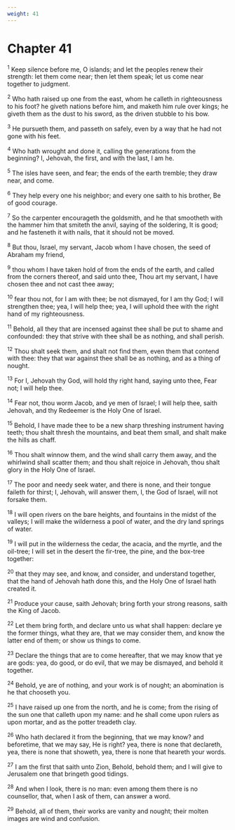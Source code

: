 ```yaml
---
weight: 41
---
```


# Chapter 41

<sup>1</sup> Keep silence before me, O islands; and let the peoples renew their strength: let them come near; then let them speak; let us come near together to judgment. 

<sup>2</sup> Who hath raised up one from the east, whom he calleth in righteousness to his foot? he giveth nations before him, and maketh him rule over kings; he giveth them as the dust to his sword, as the driven stubble to his bow. 

<sup>3</sup> He pursueth them, and passeth on safely, even by a way that he had not gone with his feet. 

<sup>4</sup> Who hath wrought and done it, calling the generations from the beginning? I, Jehovah, the first, and with the last, I am he. 

<sup>5</sup> The isles have seen, and fear; the ends of the earth tremble; they draw near, and come. 

<sup>6</sup> They help every one his neighbor; and every one saith to his brother, Be of good courage. 

<sup>7</sup> So the carpenter encourageth the goldsmith, and he that smootheth with the hammer him that smiteth the anvil, saying of the soldering, It is good; and he fasteneth it with nails, that it should not be moved. 

<sup>8</sup> But thou, Israel, my servant, Jacob whom I have chosen, the seed of Abraham my friend, 

<sup>9</sup> thou whom I have taken hold of from the ends of the earth, and called from the corners thereof, and said unto thee, Thou art my servant, I have chosen thee and not cast thee away; 

<sup>10</sup> fear thou not, for I am with thee; be not dismayed, for I am thy God; I will strengthen thee; yea, I will help thee; yea, I will uphold thee with the right hand of my righteousness. 

<sup>11</sup> Behold, all they that are incensed against thee shall be put to shame and confounded: they that strive with thee shall be as nothing, and shall perish. 

<sup>12</sup> Thou shalt seek them, and shalt not find them, even them that contend with thee: they that war against thee shall be as nothing, and as a thing of nought. 

<sup>13</sup> For I, Jehovah thy God, will hold thy right hand, saying unto thee, Fear not; I will help thee. 

<sup>14</sup> Fear not, thou worm Jacob, and ye men of Israel; I will help thee, saith Jehovah, and thy Redeemer is the Holy One of Israel. 

<sup>15</sup> Behold, I have made thee to be a new sharp threshing instrument having teeth; thou shalt thresh the mountains, and beat them small, and shalt make the hills as chaff. 

<sup>16</sup> Thou shalt winnow them, and the wind shall carry them away, and the whirlwind shall scatter them; and thou shalt rejoice in Jehovah, thou shalt glory in the Holy One of Israel. 

<sup>17</sup> The poor and needy seek water, and there is none, and their tongue faileth for thirst; I, Jehovah, will answer them, I, the God of Israel, will not forsake them. 

<sup>18</sup> I will open rivers on the bare heights, and fountains in the midst of the valleys; I will make the wilderness a pool of water, and the dry land springs of water. 

<sup>19</sup> I will put in the wilderness the cedar, the acacia, and the myrtle, and the oil-tree; I will set in the desert the fir-tree, the pine, and the box-tree together: 

<sup>20</sup> that they may see, and know, and consider, and understand together, that the hand of Jehovah hath done this, and the Holy One of Israel hath created it. 

<sup>21</sup> Produce your cause, saith Jehovah; bring forth your strong reasons, saith the King of Jacob. 

<sup>22</sup> Let them bring forth, and declare unto us what shall happen: declare ye the former things, what they are, that we may consider them, and know the latter end of them; or show us things to come. 

<sup>23</sup> Declare the things that are to come hereafter, that we may know that ye are gods: yea, do good, or do evil, that we may be dismayed, and behold it together. 

<sup>24</sup> Behold, ye are of nothing, and your work is of nought; an abomination is he that chooseth you. 

<sup>25</sup> I have raised up one from the north, and he is come; from the rising of the sun one that calleth upon my name: and he shall come upon rulers as upon mortar, and as the potter treadeth clay. 

<sup>26</sup> Who hath declared it from the beginning, that we may know? and beforetime, that we may say, He is right? yea, there is none that declareth, yea, there is none that showeth, yea, there is none that heareth your words. 

<sup>27</sup> I am the first that saith unto Zion, Behold, behold them; and I will give to Jerusalem one that bringeth good tidings. 

<sup>28</sup> And when I look, there is no man: even among them there is no counsellor, that, when I ask of them, can answer a word. 

<sup>29</sup> Behold, all of them, their works are vanity and nought; their molten images are wind and confusion. 


